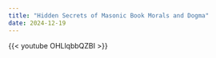 ```yaml
---
title: "Hidden Secrets of Masonic Book Morals and Dogma"
date: 2024-12-19
---
```


{{< youtube OHLlqbbQZBI >}}
